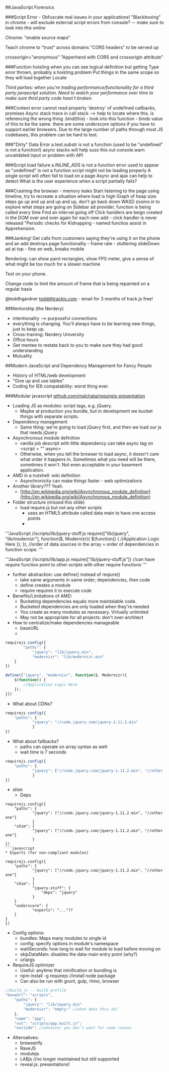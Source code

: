 ##JavaScript Forensics

###Script Error - Obfuscate real issues in your applications!
"Blackboxing" in chrome - will exclude external script errors from console? 
*-- make sure to look into this online*


Chrome: "enable source maps"

Teach chrome to "trust" across domains
"CORS headers" to be served up 

crossorigin="anonymous"
"Apperhend with CORS and crossorigin attribute"

###Function hoisting
when you can see logical definition but getting Type error thrown, probably a hoisting problem
Put things in the same scope so they will load together
Locate 

*Third parties: when you're trading performance/functionality for a third party javascript solution. Need to watch your performance over time to make sure third party code hasn't broken.* 

###Context error
cannot read property 'destroy' of undefined 
callbacks, promises
Async stack trace in call stack
--> help to locate where this. is referencing the wrong thing
.bind(this) - look into this function - binds value of this to be the same. 
there are some underscore options if you have to support earlier browsers. 
Due to the large number of paths through most JS codebases, this problem can be hard to test. 

###"Dirty" Data Error
a.text.substr is not a function (used to be "undefined" is not a function!)
async stacks will help suss this out 
console.warn
unvalidated input or problem with API

###Script load failure
a.INLINE_ADS is not a function
error used to appear as "undefined" is not a function
script might not be loading properly 
A single script will often fail to load on a page 
Async and ajax can help to detect
What is the user experience when a script partially fails? 

###Crashing the browser - memory leaks
Start listening to the page using timeline, try to recreate a situation where load is high
Graph of heap size: steps go up and up and up and up, don't go back down
WASD zooms in to explore what steps are going on 
Sidebar ad provider, function is being called every time 
Find an interval going off
Click handlers are beign created in the DOM over and over again for each new add - click handler is never released
"Periodic checks for Kidnapping - named functios assist in Apprehension.

###Janking! 
Get calls from customers saying they're using it on the phone and an add destroys page functionality - frame rate - stuttering
slideDown ad at top - fine on web, breaks mobile 

Rendering: can show paint rectangles, show FPS meter, give a sense of what might be too much for a slower machine

Test on your phone.

Change code to limit the amount of frame that is being repainted on a regular basis

@toddhgardner
todd@trackjs.com - email for 3 months of track.js free! 


##Mentorship (the Nerdery)
* intentionality --> purposeful connections
* everything is changing. You'll always have to be learning new things, just to keep up. 
* Cross-training: Nerdery University
* Office hours
* Get mentee to restate back to you to make sure they had good understanding 
* Mutuality

##Modern JavaScript and Dependency Management for Fancy People 
* History of HTML/web development
* "Give up and use tables"
* Coding for IE6 compatability: worst thing ever. 

###Modular javascript
	[github.com/malchata/requirejs-presentation](github.com/malchata/requirejs-presentation)

* Loading JS as modules: script tags, e.g. jQuery. 
	* Maybe at production you bundle, but in development we bucket things with separate scripts. 
* Dependency management
	* Same thing: we're going to load jQuery first, and then we load our js that needs jQuery
* Asynchronous module definition
	*  vanilla job descript with little dependency can take async tag on <script = "" async></script>
	*  Otherwise, when you tell the browser to load async, it doesn't care what order it happens in. Sometimes what you need will be there, sometimes it won't. Not even acceptable in your basement application. 
* AMD in a nutshell: wiki definition 
	* Asynchronicity can make things faster - web optimizations
* Another library??? Yeah. 
	* [http://en.wikipedia.org/wiki/Asynchronous_module_definition](http://en.wikipedia.org/wiki/Asynchronous_module_definition)
* Folder structure (missed this slide)
	* load require.js but not any other scripts
		* uses an HTML5 attribute called data main to have one access points 
		* <script src="scripts/require.js" data-main="scripts/app" type=""></script>
'''JavaScript
//scripts/lib/jquery-stuff.js
require(["lib/jquery", "lib/modernizr"], function($, Modernizr){
		$(function() {
			//Application Logic Here
		});
});
//order of data sources in the array = order of dependencies in function scope.
'''

'''JavaScript
//scripts/lib/app.js
require(["lib/jquery-stuff.js"]}
//can have require function point to other scripts with other require functions
'''

* further abstraction: use define() instead of reqiure()
	* take same arguments in same order; dependencies, then code
	* define creates a module 
	* require requires it to execute code
* Benefits/Limitations of AMD: 
	* Bucketing dependencies equals more maintaiable code. 
	* Bucketed dependencies are only loaded when they're needed 
	* You create as many modules as necessary. Virtually unlimited
	* May not be appropriate for all projects: don't over-architect
* How to centralize/make dependencies manageable
	* baseURL 
	* <script src="scripts/require.js" data-main="scripts.app"></script>

```javascript
requirejs.config({
		"paths": {
			"jquery": "lib/jquery.min",
			"modernizr": "lib/modernizr.min"
	}
})
```

```javascript
define(["jquery", "modernizr", function($, Modernizr){
	$(function() {
		//Application Logic Here
	});	
}])
```
* What about CDNs?
```javascript
requirejs.config({
	"paths": {
			"jquery": "//code.jquery.com/jquery-1.11.2.min"
			}
})
```
* What about fallbacks? 
	* paths can operate on array syntax as well: 
	* wait time is 7 seconds
```javascript
requirejs.config({
	"paths": {
			"jquery": ["//code.jquery.com/jquery-1.11.2.min", "//other one"}
			}
})
```
* shim 
	* Deps
```
requirejs.config({
	"paths": {
			"jquery": ["//code.jquery.com/jquery-1.11.2.min", "//other one"}
			}
	"shim": {
			"jquery": ["//code.jquery.com/jquery-1.11.2.min", "//other one"}
			}
})
```javascript
* Exports (for non-compliant modules)

requirejs.config({
	"paths": {
			"jquery": ["//code.jquery.com/jquery-1.11.2.min", "//other one"}
			}
	"shim": {
			"jquery-stuff": {
				"deps": "jquery"
			}
	}
	"underscore": {
			"exports": "..."??
	}
}
})
```
* Config options: 
	* bundles: Maps many modules to single id
	* config: specify options in module's namespace
	* waitSeconds: how long to wait for module to load before moving on
	* skipDataMain: disables the data-main entry point (why?)
	* urlargs
* RequireJS optimizer
	* Useful: anytime that minification or bundling is 
	* npm install -g requirejs //install node package
	* Can also be run with grunt, gulp, rhino, browser

```javascript
//build.js -- build profile
"baseUrl": "scripts",
	"paths": {
		"jquery": "lib/jquery.min"
		"modernizr": "empty:" //what does this do?
	},
	"name": "app";
	"out": "scripts/app.built.js";
	"exclude": //whatever you don't want for some reason
```
* Alternatives: 
	* browserify
	* RaveJS
	* modulejs
	* LABjs //no longer maintained but still supported
	* reveal.js: presentations! 



